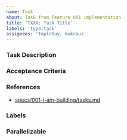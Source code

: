 ```yaml
---
name: Task
about: Task from Feature 001 implementation
title: 'TXXX: Task Title'
labels: 'type:task'
assignees: 'TeplrGuy, kwkraus'
---
```


### Task Description
<!-- Description from tasks.md -->

### Acceptance Criteria
<!-- Checklist of acceptance criteria -->

### References
- [specs/001-i-am-building/tasks.md](../blob/main/specs/001-i-am-building/tasks.md)

### Labels
<!-- type:task, scope:*, priority:*, size:S/M/L -->

### Parallelizable
<!-- YES/NO - Can this task run in parallel with others? -->
